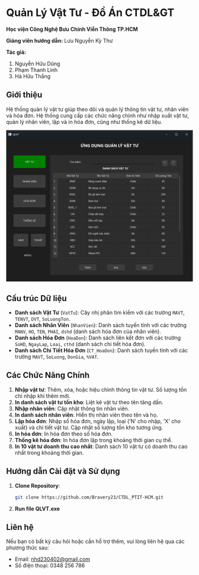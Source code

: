 # Quản Lý Vật Tư - Đồ Án CTDL&GT

**Học viện Công Nghệ Bưu Chính Viễn Thông TP.HCM**

**Giảng viên hướng dẫn:** Lưu Nguyễn Kỳ Thư

**Tác giả:**
1. Nguyễn Hữu Dũng
2. Phạm Thanh Linh
3. Hà Hữu Thắng

## Giới thiệu

Hệ thống quản lý vật tư giúp theo dõi và quản lý thông tin vật tư, nhân viên và hóa đơn. Hệ thống cung cấp các chức năng chính như nhập xuất vật tư, quản lý nhân viên, lập và in hóa đơn, cũng như thống kê dữ liệu.

![Mô tả hình ảnh](img.png)

## Cấu trúc Dữ liệu

- **Danh sách Vật Tư** (`VatTu`): Cây nhị phân tìm kiếm với các trường `MAVT`, `TENVT`, `DVT`, `SoLuongTon`.
- **Danh sách Nhân Viên** (`NhanVien`): Danh sách tuyến tính với các trường `MANV`, `HO`, `TEN`, `PHAI`, `dshd` (danh sách hóa đơn của nhân viên).
- **Danh sách Hóa Đơn** (`HoaDon`): Danh sách liên kết đơn với các trường `SoHD`, `NgayLap`, `Loai`, `cthd` (danh sách chi tiết hóa đơn).
- **Danh sách Chi Tiết Hóa Đơn** (`CT_HoaDon`): Danh sách tuyến tính với các trường `MAVT`, `SoLuong`, `DonGia`, `%VAT`.

## Các Chức Năng Chính

1. **Nhập vật tư**: Thêm, xóa, hoặc hiệu chỉnh thông tin vật tư. Số lượng tồn chỉ nhập khi thêm mới.
2. **In danh sách vật tư tồn kho**: Liệt kê vật tư theo tên tăng dần.
3. **Nhập nhân viên**: Cập nhật thông tin nhân viên.
4. **In danh sách nhân viên**: Hiển thị nhân viên theo tên và họ.
5. **Lập hóa đơn**: Nhập số hóa đơn, ngày lập, loại ('N' cho nhập, 'X' cho xuất) và chi tiết vật tư. Cập nhật số lượng tồn kho tương ứng.
6. **In hóa đơn**: In hóa đơn theo số hóa đơn.
7. **Thống kê hóa đơn**: In hóa đơn lập trong khoảng thời gian cụ thể.
8. **In 10 vật tư doanh thu cao nhất**: Danh sách 10 vật tư có doanh thu cao nhất trong khoảng thời gian.

## Hướng dẫn Cài đặt và Sử dụng

1. **Clone Repository**:
   ```bash
   git clone https://github.com/Bravery23/CTDL_PTIT-HCM.git
2. **Run file QLVT.exe**

## Liên hệ

Nếu bạn có bất kỳ câu hỏi hoặc cần hỗ trợ thêm, vui lòng liên hệ qua các phương thức sau:

- Email: nhd230402@gmail.com
- Số điện thoại: 0348 256 786
